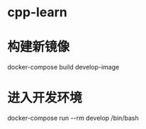 # cpp-learn

# 构建新镜像
docker-compose build develop-image

# 进入开发环境
docker-compose run --rm develop /bin/bash